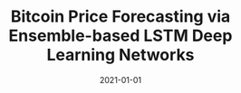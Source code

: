 ---
title: "Bitcoin Price Forecasting via Ensemble-based LSTM Deep Learning Networks"
collection: publications
permalink: /publication/2021-01-01-Bitcoin-Price-Forecasting-via-Ensemble-based-LSTM-Deep-Learning-Networks
date: 2021-01-01
venue: 'In the proceedings of International Conference on Information Networking, ICOIN 2021, Jeju Island, South Korea, January 13-16, 2021'
paperurl: 'https://doi.org/10.1109/ICOIN50884.2021.9333853'
citation: ' Myungjae Shin,  David Mohaisen,  Joongheon Kim, &quot;Bitcoin Price Forecasting via Ensemble-based LSTM Deep Learning Networks.&quot; In the proceedings of International Conference on Information Networking, ICOIN, Jeju Island, South Korea, 2021.'
---
